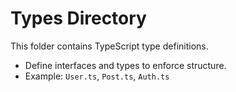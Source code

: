 # Types Directory

This folder contains TypeScript type definitions.
- Define interfaces and types to enforce structure.
- Example: `User.ts`, `Post.ts`, `Auth.ts`
